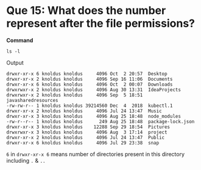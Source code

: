 # Que 15: What does the number represent after the file permissions?

**Command**
```
ls -l
```
Output
```text
drwxr-xr-x 6 knoldus knoldus     4096 Oct  2 20:57  Desktop
drwxr-xr-x 2 knoldus knoldus     4096 Sep 16 11:06  Documents
drwxr-xr-x 6 knoldus knoldus     4096 Oct  2 00:07  Downloads
drwxrwxr-x 2 knoldus knoldus     4096 Aug 30 13:31  IdeaProjects
drwxrwxr-x 2 knoldus knoldus     4096 Sep  5 18:51  javasharedresources
-rw-rw-r-- 1 knoldus knoldus 39214560 Dec  4  2018  kubectl.1
drwxr-xr-x 2 knoldus knoldus     4096 Jul 24 13:47  Music
drwxr-xr-x 3 knoldus knoldus     4096 Aug 25 18:48  node_modules
-rw-r--r-- 1 knoldus knoldus      249 Aug 25 18:48  package-lock.json
drwxr-xr-x 3 knoldus knoldus    12288 Sep 29 18:54  Pictures
drwxrwxr-x 3 knoldus knoldus     4096 Aug  3 17:14  project
drwxr-xr-x 2 knoldus knoldus     4096 Jul 24 13:47  Public
drwxr-xr-x 6 knoldus knoldus     4096 Jul 29 23:38  snap

```
`6` in `drwxr-xr-x 6` means number of directories present in this directory including `.` & `..`
